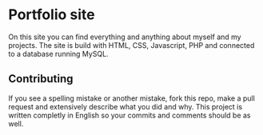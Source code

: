 # Portfolio site
On this site you can find everything and anything about myself and my projects. The site is build with HTML, CSS, Javascript, PHP and connected to a database running MySQL.

## Contributing
If you see a spelling mistake or another mistake, fork this repo, make a pull request and extensively describe what you did and why. This project is written completly in English so your commits and comments should be as well.